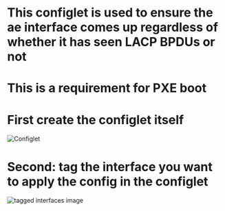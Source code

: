 # This configlet is used to ensure the ae interface comes up regardless of whether it has seen LACP BPDUs or not
# This is a requirement for PXE boot

# First create the configlet itself

![Configlet](/images/Configlet.png "ForceUp Configlet")

# Second: tag the interface you want to apply the config in the configlet

![tagged interfaces image](/images/taggedLinks.png "Tagged Links")

